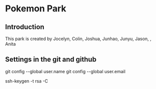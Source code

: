 # Pokemon Park
## Introduction
This park is created by Jocelyn, Colin, Joshua, Junhao, Junyu, Jason, , Anita
## Settings in the git and github
git config --global user.name 
git config --global user.email 

ssh-keygen -t rsa -C 